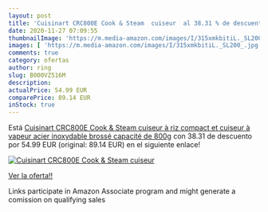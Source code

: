 ```yaml
---
layout: post
title: 'Cuisinart CRC800E Cook & Steam  cuiseur  al 38.31 % de descuento'
date: 2020-11-27 07:09:55
thumbnailImage: 'https://m.media-amazon.com/images/I/315xmkbitiL._SL200_.jpg'
images: [ 'https://m.media-amazon.com/images/I/315xmkbitiL._SL200_.jpg' ]
comments: true
category: ofertas
author: ring
slug: B000VZ516M
description:
actualPrice: 54.99 EUR
comparePrice: 89.14 EUR
inStock: true
---
```


Está [Cuisinart CRC800E Cook & Steam  cuiseur à riz compact et cuiseur à vapeur  acier inoxydable brossé  capacité de 800g](https://www.amazon.fr/dp/B000VZ516M/?tag=tolees0d-21) con 38.31 de descuento por 54.99 EUR (original: 89.14 EUR) en el siguiente enlace!

[![Cuisinart CRC800E Cook & Steam  cuiseur ](https://m.media-amazon.com/images/I/315xmkbitiL._SL200_.jpg)](https://www.amazon.fr/dp/B000VZ516M/?tag=tolees0d-21)

[Ver la oferta!!](https://www.amazon.fr/dp/B000VZ516M/?tag=tolees0d-21)

Links participate in Amazon Associate program and might generate a comission on qualifying sales


